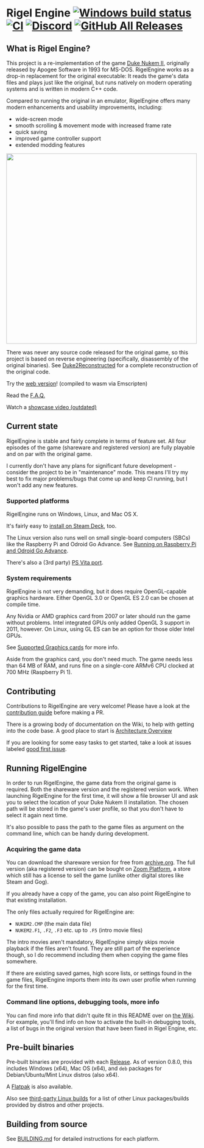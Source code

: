 # Rigel Engine [![Windows build status](https://ci.appveyor.com/api/projects/status/7yen9qaccci2vklw/branch/master?svg=true)](https://ci.appveyor.com/project/lethal-guitar/rigelengine/branch/master) [![CI](https://github.com/lethal-guitar/RigelEngine/workflows/CI/badge.svg)](https://github.com/lethal-guitar/RigelEngine/actions?query=event%3Apush+branch%3Amaster) [![Discord](https://img.shields.io/discord/798281609437642752?color=7289DA&label=Discord&logo=discord&logoColor=white)](https://discord.gg/QKYB6u4Kew) [![GitHub All Releases](https://img.shields.io/github/downloads/lethal-guitar/RigelEngine/total.svg?style=flat)](https://github.com/lethal-guitar/RigelEngine/releases)

## What is Rigel Engine?

This project is a re-implementation of the game [Duke Nukem II](
https://en.wikipedia.org/wiki/Duke_Nukem_II), originally released by Apogee
Software in 1993 for MS-DOS. RigelEngine works as a drop-in replacement for the original executable: It reads the game's data files and plays just like the original,
but runs natively on modern operating systems and is written in modern C++ code.

Compared to running the original in an emulator, RigelEngine offers many modern enhancements and usability improvements, including:

* wide-screen mode
* smooth scrolling & movement mode with increased frame rate
* quick saving
* improved game controller support
* extended modding features

<img src="https://nikolai-wuttke.de/RigelEngine/assets/screenshot.png" width="500"/>

There was never any source code released for the original game, so this project
is based on reverse engineering (specifically, disassembly of the original binaries).
See [Duke2Reconstructed](https://github.com/lethal-guitar/Duke2Reconstructed) for a complete reconstruction of the original code.

Try the [web version](https://rigelengine.nikolai-wuttke.de)! (compiled to wasm via Emscripten)

Read the [F.A.Q.](https://github.com/lethal-guitar/RigelEngine/wiki/FAQ)

Watch a [showcase video (outdated)](http://www.youtube.com/watch?v=U7-eotm8Xoo)

## Current state

RigelEngine is stable and fairly complete in terms of feature set.
All four episodes of the game (shareware and registered version) are fully playable and on par with the original game.

I currently don't have any plans for significant future development - consider the project to be in "maintenance" mode.
This means I'll try my best to fix major problems/bugs that come up and keep CI running, but I won't add any new features. 

### Supported platforms

RigelEngine runs on Windows, Linux, and Mac OS X.

It's fairly easy to [install on Steam Deck](https://github.com/lethal-guitar/RigelEngine/wiki/Steam-Deck-setup), too.

The Linux version also runs well on small single-board computers (SBCs) like the Raspberry Pi and Odroid Go Advance.
See [Running on Raspberry Pi and Odroid Go Advance](https://github.com/lethal-guitar/RigelEngine/wiki/Running-on-Raspberry-Pi-and-Odroid-Go-Advance).

There's also a (3rd party) [PS Vita port](https://vitadb.rinnegatamante.it/#/info/988).

### System requirements

RigelEngine is not very demanding, but it does require OpenGL-capable graphics hardware.
Either OpenGL 3.0 or OpenGL ES 2.0 can be chosen at compile time.

Any Nvidia or AMD graphics card from 2007 or later should run the game without problems.
Intel integrated GPUs only added OpenGL 3 support in 2011, however.
On Linux, using GL ES can be an option for those older Intel GPUs.

See [Supported Graphics cards](https://github.com/lethal-guitar/RigelEngine/wiki/Supported-graphics-cards-(GPUs)) for more info.

Aside from the graphics card, you don't need much.
The game needs less than 64 MB of RAM,
and runs fine on a single-core ARMv6 CPU clocked at 700 MHz (Raspberry Pi 1).

## Contributing

Contributions to RigelEngine are very welcome! Please have a look at the [contribution guide](CONTRIBUTING.md) before making a PR.

There is a growing body of documentation on the Wiki, to help with getting into the code base. A good place to start is [Architecture Overview](https://github.com/lethal-guitar/RigelEngine/wiki/Architecture-overview)

If you are looking for some easy tasks to get started, take a look at issues labeled [good first issue](https://github.com/lethal-guitar/RigelEngine/issues?q=is%3Aissue+is%3Aopen+label%3A%22good+first+issue%22).

## Running RigelEngine

In order to run RigelEngine, the game data from the original game is required. Both the shareware version and the registered version work.
When launching RigelEngine for the first time, it will show a file browser UI and ask you to select the location of your Duke Nukem II installation.
The chosen path will be stored in the game's user profile, so that you don't have to select it again next time.

It's also possible to pass the path to the game files as argument on the command line, which can be handy during development.

### Acquiring the game data

You can download the shareware version for free from [archive.org](https://archive.org/download/msdos_DUKE2_shareware/DUKE2.zip).
The full version (aka registered version) can be bought on [Zoom Platform](https://www.zoom-platform.com/product/duke-nukem-2),
a store which still has a license to sell the game (unlike other digital stores like Steam and Gog).

If you already have a copy of the game, you can also point RigelEngine to that existing installation.

The only files actually required for RigelEngine are:

* `NUKEM2.CMP` (the main data file)
* `NUKEM2.F1`, `.F2`, `.F3` etc. up to `.F5` (intro movie files)

The intro movies aren't mandatory, RigelEngine simply skips movie playback if the files aren't found.
They are still part of the experience though, so I do recommend including them when copying the game files somewhere.

If there are existing saved games, high score lists, or settings found in the game files,
RigelEngine imports them into its own user profile when running for the first time.

### Command line options, debugging tools, more info

You can find more info that didn't quite fit in this README over on [the Wiki](https://github.com/lethal-guitar/RigelEngine/wiki). For example, you'll find info on how to activate the built-in debugging tools, a list of bugs in the original version that have been fixed in Rigel Engine, etc.

## Pre-built binaries

Pre-built binaries are provided with each [Release](https://github.com/lethal-guitar/RigelEngine/releases).
As of version 0.8.0, this includes Windows (x64),
Mac OS (x64),
and `deb` packages for Debian/Ubuntu/Mint Linux distros (also x64).

A [Flatpak](https://flathub.org/apps/details/io.github.lethal_guitar.RigelEngine) is also available.

Also see [third-party Linux builds](https://github.com/lethal-guitar/RigelEngine/wiki/Third-party-Linux-builds)
for a list of other Linux packages/builds provided by distros and other projects.

## Building from source

See [BUILDING.md](BUILDING.md) for detailed instructions for each platform.
